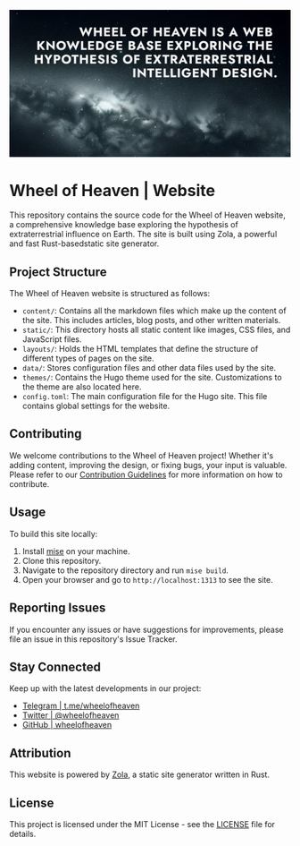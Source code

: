 ![wheel-of-heaven-banner](https://github.com/wheelofheaven/.github/blob/main/profile/static/wheel-of-heaven-banner.jpg)

# Wheel of Heaven | Website

This repository contains the source code for the Wheel of Heaven website, a comprehensive knowledge base exploring the hypothesis of extraterrestrial influence on Earth. The site is built using Zola, a powerful and fast Rust-basedstatic site generator.

## Project Structure

The Wheel of Heaven website is structured as follows:

- `content/`: Contains all the markdown files which make up the content of the site. This includes articles, blog posts, and other written materials.
- `static/`: This directory hosts all static content like images, CSS files, and JavaScript files.
- `layouts/`: Holds the HTML templates that define the structure of different types of pages on the site.
- `data/`: Stores configuration files and other data files used by the site.
- `themes/`: Contains the Hugo theme used for the site. Customizations to the theme are also located here.
- `config.toml`: The main configuration file for the Hugo site. This file contains global settings for the website.

## Contributing

We welcome contributions to the Wheel of Heaven project! Whether it's adding content, improving the design, or fixing bugs, your input is valuable. Please refer to our [Contribution Guidelines](CONTRIBUTE.md) for more information on how to contribute.

## Usage

To build this site locally:

1. Install [mise](https://github.com/mitsuhiko/mise) on your machine.
2. Clone this repository.
3. Navigate to the repository directory and run `mise build`.
4. Open your browser and go to `http://localhost:1313` to see the site.

## Reporting Issues

If you encounter any issues or have suggestions for improvements, please file an issue in this repository's Issue Tracker.

## Stay Connected

Keep up with the latest developments in our project:

- [Telegram | t.me/wheelofheaven](https://t.me/wheelofheaven)
- [Twitter | @wheelofheaven](https://twitter.com/wheelofheaven)
- [GitHub | wheelofheaven](https://github.com/wheelofheaven)


## Attribution

This website is powered by [Zola](https://www.getzola.org/), a static site generator written in Rust.

## License

This project is licensed under the MIT License - see the [LICENSE](LICENSE) file for details.
